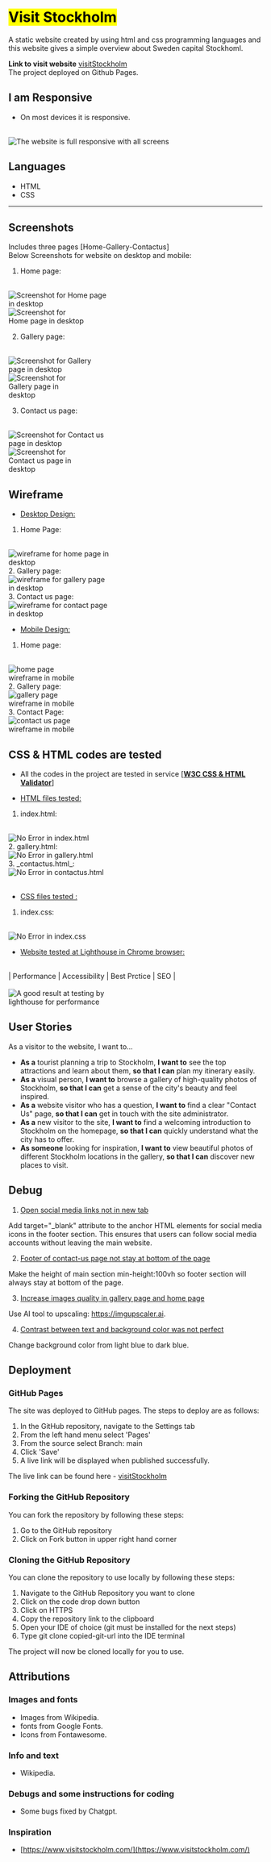 # <mark>Visit Stockholm</mark>
A static website created by using html and css programming languages and this website gives a simple overview about Sweden capital Stockhoml.

**Link to visit website**
[visitStockholm](https://dhiaa-alomari.github.io/visit-stockholm/)
<br>
The project deployed on Github Pages.

## I am Responsive
*  On most devices it is responsive.
<br>
<img src="assets/images/it-is-responsive.png" style="max-width:100%" alt="The website is full responsive with all screens"/>

## Languages

* HTML
* CSS
---
## Screenshots
Includes three pages [Home-Gallery-Contactus]
<br> Below Screenshots for website on desktop and mobile:
1.  Home page:
<br>
<img src="assets/images/screenshot-desktop-home.png" style="max-width:200px;" alt="Screenshot for Home page in desktop"/>
<br>
<img src="assets/images/screenshot-mobile-home.png" style="max-width:150px;" alt="Screenshot for Home page in desktop"/>
<br>     

2. Gallery page:
<br>
<img src="assets/images/screenshot-desktop-gallery.png" style="max-width:200px;" alt="Screenshot for Gallery page in desktop"/>
<br>
<img src="assets/images/screenshot-mobile-gallery.png" style="max-width:150px;" alt="Screenshot for Gallery page in desktop"/>
<br>
  
3. Contact us page:
<br>
<img src="assets/images/screenshot-desktop-contact.png" style="max-width:200px;" alt="Screenshot for Contact us page in desktop"/>
<br>
<img src="assets/images/screenshot-mobile-contact.png" style="max-width:150px;" alt="Screenshot for Contact us page in desktop"/>
<br>

## Wireframe
*   <u>Desktop Design:</u>
1. Home Page:
<br>
<img src="assets/images/wireframe-desktop-home.png" style="max-width:200px" alt="wireframe for home page in desktop"/>
<br>
2. Gallery page:
<br>
<img src="assets/images/wireframe-desktop-gallery.png" style="max-width:200px" alt="wireframe for gallery page in desktop"/>
<br>
3.  Contact us page:
<br>
<img src="assets/images/wireframe-desktop-contactus.png" style="max-width:200px" alt="wireframe for contact page in desktop"/>
<br>

*  <u>Mobile Design:</u>
1.  Home page:
<br>
<img src="assets/images/wireframe-mobile-home.jpeg" style="max-width:150px" alt="home page wireframe in mobile"/>
<br>
2.  Gallery page:
<br>
<img src="assets/images/wireframe-mobile-gallery.jpeg" style="max-width:150px" alt="gallery page wireframe in mobile"/>
<br>
3.  Contact Page:
<br>
<img src="assets/images/wireframe-mobile-contact.jpeg" style="max-width:150px" alt="contact us page wireframe in mobile"/>
<br>
      
## CSS & HTML codes are tested
*  All the codes in the project are tested in service [**<u>W3C CSS & HTML Validator</u>**]

*  <u>HTML files tested:</u>
1.  index.html:
<br>
<img src="assets/images/html-validator-index.png" style="max-width:200px" alt="No Error in index.html"/>
<br>
2.  gallery.html:
<br>
<img src="assets/images/html-validator-gallery.png" style="max-width:200px" alt="No Error in gallery.html"/>
<br>
3.  _contactus.html_:
<br>
<img src="assets/images/html-validator-contact.png" style="max-width:200px" alt="No Error in contactus.html"/>
<br><br>

*  <u>CSS files tested :</u>
1.  index.css:
<br>
<img src="assets/images/css-validator.png" style="max-width:200px" alt="No Error in index.css"/>
<br>

* <u>Website tested at Lighthouse in Chrome browser:</u>
<br>
| Performance | Accessibility | Best Prctice | SEO |
<br><br>
<img src="assets/images/test-lighthouse.png" style="max-width:200px" alt="A good result at testing by lighthouse for performance"/>



## User Stories

As a visitor to the website, I want to...

*   **As a** tourist planning a trip to Stockholm, **I want to** see the top attractions and learn about them, **so that I can** plan my itinerary easily.
*   **As a** visual person, **I want to** browse a gallery of high-quality photos of Stockholm, **so that I can** get a sense of the city's beauty and feel inspired.
*   **As a** website visitor who has a question, **I want to** find a clear "Contact Us" page, **so that I can** get in touch with the site administrator.
*   **As a** new visitor to the site, **I want to** find a welcoming introduction to Stockholm on the homepage, **so that I can** quickly understand what the city has to offer.
*   **As someone** looking for inspiration, **I want to** view beautiful photos of different Stockholm locations in the gallery, **so that I can** discover new places to visit.

##  Debug
1.  <u>Open social media links not in new tab</U>

Add target="_blank" attribute to the anchor HTML elements for social media icons in the footer section. This ensures that users can follow social media accounts without leaving the main website.

2.  <u>Footer of contact-us page not stay at bottom of the page</u>

Make the height of main section min-height:100vh so footer section will always stay at bottom of the page.

3.  <u>Increase images quality in gallery page and home page</u>

Use AI tool to upscaling: https://imgupscaler.ai.

4.  <u>Contrast between text and background color was not perfect</u>

Change background color from light blue to dark blue.

## Deployment

### GitHub Pages

The site was deployed to GitHub pages. The steps to deploy are as follows: 
1. In the GitHub repository, navigate to the Settings tab 
2. From the left hand menu select 'Pages'
3. From the source select Branch: main
4. Click 'Save'
5. A live link will be displayed when published successfully. 

The live link can be found here - [visitStockholm](https://dhiaa-alomari.github.io/visit-stockholm/)

### Forking the GitHub Repository

You can fork the repository by following these steps:
1. Go to the GitHub repository
1. Click on Fork button in upper right hand corner

### Cloning the GitHub Repository

You can clone the repository to use locally by following these steps:
1. Navigate to the GitHub Repository you want to clone
2. Click on the code drop down button
3. Click on HTTPS
4. Copy the repository link to the clipboard
5. Open your IDE of choice (git must be installed for the next steps)
6. Type git clone copied-git-url into the IDE terminal

The project will now be cloned locally for you to use.

##  Attributions

### Images and fonts

*  Images from Wikipedia. 
*  fonts from Google Fonts.
*  Icons from Fontawesome.

### Info and text

* Wikipedia.

### Debugs and some instructions for coding
* Some bugs fixed by Chatgpt.

### Inspiration
* [https://www.visitstockholm.com/](https://www.visitstockholm.com/)


